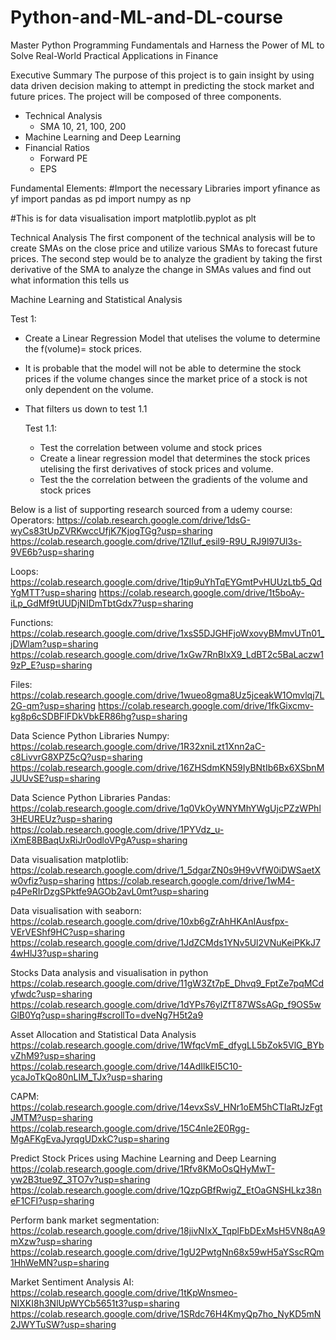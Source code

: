 # Python-and-ML-and-DL-course
Master Python Programming Fundamentals and Harness the Power of ML to Solve Real-World Practical Applications in Finance

Executive Summary
The purpose of this project is to gain insight by using data driven decision making to attempt in predicting the stock market and future prices. 
The project will be composed of three components. 
- Technical Analysis
  - SMA 10, 21, 100, 200
- Machine Learning and Deep Learning
- Financial Ratios
    - Forward PE
    - EPS

Fundamental Elements:
#Import the necessary Libraries
import yfinance as yf
import pandas as pd
import numpy as np

#This is for data visualisation
import matplotlib.pyplot as plt


Technical Analysis
The first component of the technical analysis will be to create SMAs on the close price and utilize various SMAs to forecast future prices. 
The second step would be to analyze the gradient by taking the first derivative of the SMA to analyze the change in SMAs values and find out what information this tells us 


Machine Learning and Statistical Analysis

Test 1:
- Create a Linear Regression Model that utelises the volume to determine the f(volume)= stock prices.
- It is probable that the model will not be able to determine the stock prices if the volume changes since the market price of a stock is not only dependent on the volume.
- That filters us down to test 1.1

  Test 1.1:
  - Test the correlation between volume and stock prices
  - Create a linear regression model that determines the stock prices utelising the first derivatives of stock prices and volume.
  - Test the the correlation between the gradients of the volume and stock prices
 
    





Below is a list of supporting research sourced from a udemy course:
Operators:
https://colab.research.google.com/drive/1dsG-wyCs83tUpZVRKwccUfjK7KjogTGg?usp=sharing
https://colab.research.google.com/drive/1ZlIuf_esil9-R9U_RJ9l97Ul3s-9VE6b?usp=sharing

Loops:
https://colab.research.google.com/drive/1tip9uYhTqEYGmtPvHUUzLtb5_QdYgMTT?usp=sharing
https://colab.research.google.com/drive/1t5boAy-iLp_GdMf9tUUDjNIDmTbtGdx7?usp=sharing

Functions:
https://colab.research.google.com/drive/1xsS5DJGHFjoWxovyBMmvUTn01_jDWlam?usp=sharing
https://colab.research.google.com/drive/1xGw7RnBIxX9_LdBT2c5BaLaczw19zP_E?usp=sharing

Files:
https://colab.research.google.com/drive/1wueo8gma8Uz5jceakW1Omvlqj7L2G-qm?usp=sharing
https://colab.research.google.com/drive/1fkGixcmv-kg8p6cSDBFlFDkVbkER86hg?usp=sharing

Data Science Python Libraries Numpy:
https://colab.research.google.com/drive/1R32xniLzt1Xnn2aC-c8LivvrG8XPZ5cQ?usp=sharing
https://colab.research.google.com/drive/16ZHSdmKN59IyBNtIb6Bx6XSbnMJUUvSE?usp=sharing

Data Science Python Libraries Pandas:
https://colab.research.google.com/drive/1q0VkOyWNYMhYWgUjcPZzWPhl3HEUREUz?usp=sharing
https://colab.research.google.com/drive/1PYVdz_u-iXmE8BBaqUxRiJr0odloVPgA?usp=sharing

Data visualisation matplotlib:
https://colab.research.google.com/drive/1_5dgarZN0s9H9vVfW0iDWSaetXw0vfiz?usp=sharing
https://colab.research.google.com/drive/1wM4-p4PeRIrDzgSPktfe9AGOb2avL0mt?usp=sharing

Data visualisation with seaborn:
https://colab.research.google.com/drive/10xb6gZrAhHKAnIAusfpx-VErVEShf9HC?usp=sharing
https://colab.research.google.com/drive/1JdZCMds1YNv5Ul2VNuKeiPKkJ74wHlJ3?usp=sharing

Stocks Data analysis and visualisation in python
https://colab.research.google.com/drive/11gW3Zt7pE_Dhvq9_FptZe7pqMCdyfwdc?usp=sharing
https://colab.research.google.com/drive/1dYPs76ylZfT87WSsAGp_f9OS5wGlB0Yq?usp=sharing#scrollTo=dveNg7H5t2a9


Asset Allocation and Statistical Data Analysis
https://colab.research.google.com/drive/1WfqcVmE_dfygLL5bZok5VlG_BYbvZhM9?usp=sharing
https://colab.research.google.com/drive/14AdIlkEI5C10-ycaJoTkQo80nLIM_TJx?usp=sharing

CAPM:
https://colab.research.google.com/drive/14evxSsV_HNr1oEM5hCTIaRtJzFgtJMTM?usp=sharing
https://colab.research.google.com/drive/15C4nle2E0Rgg-MgAFKgEvaJyrqgUDxkC?usp=sharing


Predict Stock Prices using Machine Learning and Deep Learning 
https://colab.research.google.com/drive/1Rfv8KMoOsQHyMwT-yw2B3tue9Z_3TO7v?usp=sharing
https://colab.research.google.com/drive/1QzpGBfRwigZ_EtOaGNSHLkz38neF1CFI?usp=sharing

Perform bank market segmentation:
https://colab.research.google.com/drive/18jivNIxX_TqplFbDExMsH5VN8qA9mXzw?usp=sharing
https://colab.research.google.com/drive/1gU2PwtgNn68x59wH5aYSscRQm1HhWeMN?usp=sharing


Market Sentiment Analysis AI:
https://colab.research.google.com/drive/1tKpWnsmeo-NIXKI8h3NlUpWYCb5651t3?usp=sharing
https://colab.research.google.com/drive/1SRdc76H4KmyQp7ho_NyKD5mN2JWYTuSW?usp=sharing



